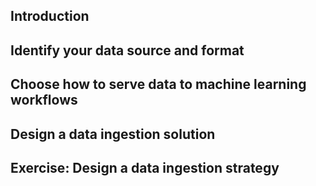 ## Introduction
## Identify your data source and format
## Choose how to serve data to machine learning workflows
## Design a data ingestion solution
## Exercise: Design a data ingestion strategy
